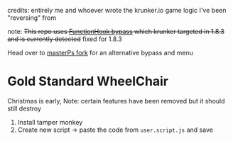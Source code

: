 credits: entirely me and whoever wrote the krunker.io game logic I've been "reversing" from


note: 
~~This repo uses [FunctionHook bypass](https://github.com/hrt/KrunkerBypass/) which krunker targeted in 1.8.3 and is currently detected~~
fixed for 1.8.3

Head over to [masterPs fork](https://github.com/MasterP-kr/WheelChair) for an alternative bypass and menu


# Gold Standard WheelChair
Christmas is early,
Note: certain features have been removed but it should still destroy

1. Install tamper monkey
2. Create new script -> paste the code from `user.script.js` and save
